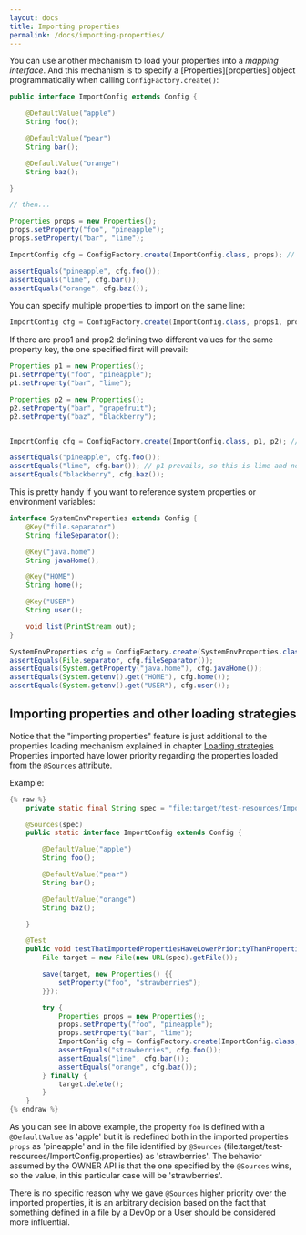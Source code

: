 ```yaml
---
layout: docs
title: Importing properties
permalink: /docs/importing-properties/
---
```

You can use another mechanism to load your properties into a *mapping interface*.
And this mechanism is to specify a [Properties][properties] object programmatically when calling
`ConfigFactory.create()`:

```java
public interface ImportConfig extends Config {

    @DefaultValue("apple")
    String foo();

    @DefaultValue("pear")
    String bar();

    @DefaultValue("orange")
    String baz();

}

// then...

Properties props = new Properties();
props.setProperty("foo", "pineapple");
props.setProperty("bar", "lime");

ImportConfig cfg = ConfigFactory.create(ImportConfig.class, props); // props imported!

assertEquals("pineapple", cfg.foo());
assertEquals("lime", cfg.bar());
assertEquals("orange", cfg.baz());
```

You can specify multiple properties to import on the same line:

```java
ImportConfig cfg = ConfigFactory.create(ImportConfig.class, props1, props2, ...);
```

If there are prop1 and prop2 defining two different values for the same property key, the one specified first will
prevail:

```java
Properties p1 = new Properties();
p1.setProperty("foo", "pineapple");
p1.setProperty("bar", "lime");

Properties p2 = new Properties();
p2.setProperty("bar", "grapefruit");
p2.setProperty("baz", "blackberry");


ImportConfig cfg = ConfigFactory.create(ImportConfig.class, p1, p2); // props imported!

assertEquals("pineapple", cfg.foo());
assertEquals("lime", cfg.bar()); // p1 prevails, so this is lime and not grapefruit
assertEquals("blackberry", cfg.baz());
```

This is pretty handy if you want to reference system properties or environment variables:

```java
interface SystemEnvProperties extends Config {
    @Key("file.separator")
    String fileSeparator();

    @Key("java.home")
    String javaHome();

    @Key("HOME")
    String home();

    @Key("USER")
    String user();

    void list(PrintStream out);
}

SystemEnvProperties cfg = ConfigFactory.create(SystemEnvProperties.class, System.getProperties(), System.getenv());
assertEquals(File.separator, cfg.fileSeparator());
assertEquals(System.getProperty("java.home"), cfg.javaHome());
assertEquals(System.getenv().get("HOME"), cfg.home());
assertEquals(System.getenv().get("USER"), cfg.user());
```

Importing properties and other loading strategies
-------------------------------------------------

Notice that the "importing properties" feature is just additional to the properties loading mechanism explained in chapter [Loading strategies](loading-strategies.html)
Properties imported have lower priority regarding the properties loaded from the `@Sources` attribute.

Example:

```java
{% raw %}
    private static final String spec = "file:target/test-resources/ImportConfig.properties";

    @Sources(spec)
    public static interface ImportConfig extends Config {

        @DefaultValue("apple")
        String foo();

        @DefaultValue("pear")
        String bar();

        @DefaultValue("orange")
        String baz();

    }

    @Test
    public void testThatImportedPropertiesHaveLowerPriorityThanPropertiesLoadedBySources() throws IOException {
        File target = new File(new URL(spec).getFile());

        save(target, new Properties() {{
            setProperty("foo", "strawberries");
        }});

        try {
            Properties props = new Properties();
            props.setProperty("foo", "pineapple");
            props.setProperty("bar", "lime");
            ImportConfig cfg = ConfigFactory.create(ImportConfig.class, props); // props imported!
            assertEquals("strawberries", cfg.foo());
            assertEquals("lime", cfg.bar());
            assertEquals("orange", cfg.baz());
        } finally {
            target.delete();
        }
    }
{% endraw %}
```

As you can see in above example, the property `foo` is defined with a `@DefaultValue` as 'apple' but it is redefined
both in the imported properties `props` as 'pineapple' and in the file identified by `@Sources`
(file:target/test-resources/ImportConfig.properties) as 'strawberries'.
The behavior assumed by the OWNER API is that the one specified by the `@Sources` wins, so the value, in this particular
case will be 'strawberries'.

There is no specific reason why we gave `@Sources` higher priority over the imported properties, it is an arbitrary
decision based on the fact that something defined in a file by a DevOp or a User should be considered more influential.
